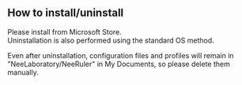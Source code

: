 ## How to install/uninstall

Please install from Microsoft Store.  
Uninstallation is also performed using the standard OS method.

Even after uninstallation, configuration files and profiles will remain in "NeeLaboratory/NeeRuler" in My Documents, so please delete them manually.

